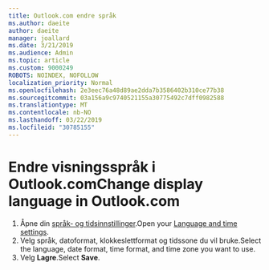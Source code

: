 ```yaml
---
title: Outlook.com endre språk
ms.author: daeite
author: daeite
manager: joallard
ms.date: 3/21/2019
ms.audience: Admin
ms.topic: article
ms.custom: 9000249
ROBOTS: NOINDEX, NOFOLLOW
localization_priority: Normal
ms.openlocfilehash: 2e3eec76a48d89ae2dda7b3586402b310ce77b38
ms.sourcegitcommit: 03a156a9c9740521155a30775492c7dff0982588
ms.translationtype: MT
ms.contentlocale: nb-NO
ms.lasthandoff: 03/22/2019
ms.locfileid: "30785155"
---
```

# <a name="change-display-language-in-outlookcom"></a><span data-ttu-id="a7c00-102">Endre visningsspråk i Outlook.com</span><span class="sxs-lookup"><span data-stu-id="a7c00-102">Change display language in Outlook.com</span></span>

1. <span data-ttu-id="a7c00-103">Åpne din [språk- og tidsinnstillinger](https://outlook.live.com/mail/options/general/timeAndLanguage/regional).</span><span class="sxs-lookup"><span data-stu-id="a7c00-103">Open your [Language and time settings](https://outlook.live.com/mail/options/general/timeAndLanguage/regional).</span></span>
1. <span data-ttu-id="a7c00-104">Velg språk, datoformat, klokkeslettformat og tidssone du vil bruke.</span><span class="sxs-lookup"><span data-stu-id="a7c00-104">Select the language, date format, time format, and time zone you want to use.</span></span>
1. <span data-ttu-id="a7c00-105">Velg **Lagre**.</span><span class="sxs-lookup"><span data-stu-id="a7c00-105">Select **Save**.</span></span>